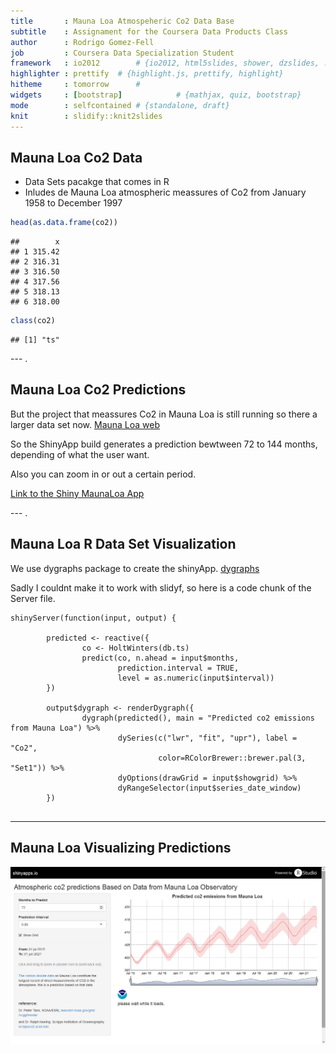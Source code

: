 ```yaml
---
title       : Mauna Loa Atmospeheric Co2 Data Base
subtitle    : Assignament for the Coursera Data Products Class
author      : Rodrigo Gomez-Fell  
job         : Coursera Data Specialization Student
framework   : io2012        # {io2012, html5slides, shower, dzslides, ...}
highlighter : prettify  # {highlight.js, prettify, highlight}
hitheme     : tomorrow      # 
widgets     : [bootstrap]            # {mathjax, quiz, bootstrap}
mode        : selfcontained # {standalone, draft}
knit        : slidify::knit2slides
---
```


## Mauna Loa Co2 Data

- Data Sets pacakge that comes in R
- Inludes de Mauna Loa atmospheric meassures of Co2 from January 1958 to December 1997


```r
head(as.data.frame(co2))
```

```
##        x
## 1 315.42
## 2 316.31
## 3 316.50
## 4 317.56
## 5 318.13
## 6 318.00
```

```r
class(co2)
```

```
## [1] "ts"
```

--- .

## Mauna Loa Co2 Predictions

But the project that meassures Co2 in Mauna Loa is still running so there a larger data set now. [Mauna Loa web](http://www.esrl.noaa.gov/gmd/ccgg/trends/)

So the ShinyApp build generates a prediction bewtween 72 to 144 months, depending of what the user want.

Also you can zoom in or out a certain period.

[Link to the Shiny MaunaLoa App](https://rgfell.shinyapps.io/MaunaLoa)



--- .

## Mauna Loa R Data Set Visualization

We use dygraphs package to create the shinyApp. [dygraphs](https://rstudio.github.io/dygraphs/)

Sadly I couldnt make it to work with slidyf, so here is a code chunk of the Server file.

```
shinyServer(function(input, output) {
        
        predicted <- reactive({
                co <- HoltWinters(db.ts)
                predict(co, n.ahead = input$months, 
                        prediction.interval = TRUE,
                        level = as.numeric(input$interval))
        })
        
        output$dygraph <- renderDygraph({
                dygraph(predicted(), main = "Predicted co2 emissions from Mauna Loa") %>%
                        dySeries(c("lwr", "fit", "upr"), label = "Co2",
                                 color=RColorBrewer::brewer.pal(3, "Set1")) %>%
                        dyOptions(drawGrid = input$showgrid) %>% 
                        dyRangeSelector(input$series_date_window)
        })
        
```

--- 

## Mauna Loa Visualizing Predictions


![Shiny image visualization](figures/MaunaLoaPred.png)

